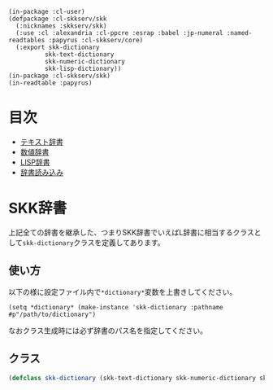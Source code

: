     (in-package :cl-user)
    (defpackage :cl-skkserv/skk
      (:nicknames :skkserv/skk)
      (:use :cl :alexandria :cl-ppcre :esrap :babel :jp-numeral :named-readtables :papyrus :cl-skkserv/core)
      (:export skk-dictionary
              skk-text-dictionary
              skk-numeric-dictionary
              skk-lisp-dictionary))
    (in-package :cl-skkserv/skk)
    (in-readtable :papyrus)

# 目次

- [テキスト辞書](/cl-skkserv/index.html?source=skk/text.md)
- [数値辞書](/cl-skkserv/index.html?source=skk/numeric.md)
- [LISP辞書](/cl-skkserv/index.html?source=skk/lisp.md)
- [辞書読み込み](/cl-skkserv/index.html?source=skk/util.md)

# SKK辞書

上記全ての辞書を継承した、つまりSKK辞書でいえばL辞書に相当するクラスとして`skk-dictionary`クラスを定義してあります。

## 使い方

以下の様に設定ファイル内で`*dictionary*`変数を上書きしてください。

    (setq *dictionary* (make-instance 'skk-dictionary :pathname #p"/path/to/dictionary")

なおクラス生成時には必ず辞書のパス名を指定してください。

## クラス

```lisp
(defclass skk-dictionary (skk-text-dictionary skk-numeric-dictionary skk-lisp-dictionary) ())
```
